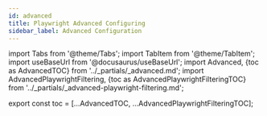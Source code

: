 ```yaml
---
id: advanced
title: Playwright Advanced Configuring
sidebar_label: Advanced Configuration
---
```


import Tabs from '@theme/Tabs';
import TabItem from '@theme/TabItem';
import useBaseUrl from '@docusaurus/useBaseUrl';
import Advanced, {toc as AdvancedTOC} from '../_partials/_advanced.md';
import AdvancedPlaywrightFiltering, {toc as AdvancedPlaywrightFilteringTOC} from '../_partials/_advanced-playwright-filtering.md';

<Advanced />
<AdvancedPlaywrightFiltering />

<!-- Using partials breaks table of contents. Using this workaround to get it working again. -->
export const toc = [...AdvancedTOC, ...AdvancedPlaywrightFilteringTOC];